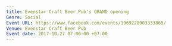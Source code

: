 ```yaml
---
title: Evenstar Craft Beer Pub's GRAND opening
Genre: Social
Event URL: https://www.facebook.com/events/1969228903333865/
Venue: Evenstar Craft Beer Pub
Event date: 2017-10-27 07:00:00 +07:00
---
```


